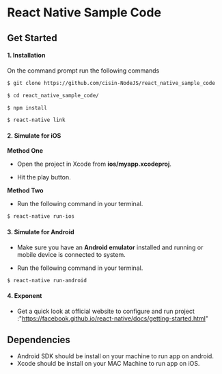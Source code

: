# React Native Sample Code

## Get Started


#### 1. Installation

On the command prompt run the following commands

```sh
$ git clone https://github.com/cisin-NodeJS/react_native_sample_code

$ cd react_native_sample_code/

$ npm install

$ react-native link
```

#### 2. Simulate for iOS

**Method One**

*	Open the project in Xcode from **ios/myapp.xcodeproj**.

*	Hit the play button.


**Method Two**

*	Run the following command in your terminal.

```sh
$ react-native run-ios
```

#### 3. Simulate for Android

*	Make sure you have an **Android emulator** installed and running or mobile device is connected to system.

*	Run the following command in your terminal.

```sh
$ react-native run-android
```
#### 4. Exponent

* Get a quick look at official website to configure and run project :"https://facebook.github.io/react-native/docs/getting-started.html"


## Dependencies

*	Android SDK should be install on your machine to run app on android.
*	Xcode should be install on your MAC Machine to run app on iOS.
